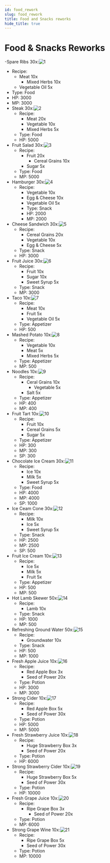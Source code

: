 ```yaml
---
id: food_rework
slug: food_rework
title: Food and Snacks reworks
hide_title: true
---
```


# Food & Snacks Reworks

-Spare Ribs 30x:![1](https://user-images.githubusercontent.com/58304124/142494554-4b6c8473-5ab5-42ff-a24c-f9b033f00800.png)
 - Recipe:
    - Meat 10x
	  - Mixed Herbs 10x
  	- Vegetable Oil 5x
  - Type: Food
  - HP: 3000
  - MP: 3000
- Steak 30x:![2](https://user-images.githubusercontent.com/58304124/142494566-d93ec26a-7490-4f96-91c0-9c3f6a844ef4.png)
  - Recipe:
    - Meat 20x
    - Vegetable 10x
    - Mixed Herbs 5x
  - Type: Food
  - HP: 5000
- Fruit Salad 30x:![3](https://user-images.githubusercontent.com/58304124/142494646-3c099b93-5f9e-4a3d-a38c-362c38c6de9e.png)
  - Recipe:
    - Fruit 20x
	  - Cereal Grains 10x
    - Sugar 5x
  - Type: Food
  - MP: 5000
- Hamburger 30x:![4](https://user-images.githubusercontent.com/58304124/142494651-c3c9f8b5-e93b-46ce-a5a6-b3a4f9f9b288.png)
  - Recipe:
    - Vegetable 10x
  	- Egg & Cheese 10x
  	- Vegetable Oil 5x
	- Type: Snack
	- HP: 2000
	- MP: 2000
- Cheese Sandwich 30x:![5](https://user-images.githubusercontent.com/58304124/142494663-01e4397b-9710-4d9f-ac25-484ce5ae676a.png)
  - Recipe:
    - Cereal Grains 20x
  	- Vegetable 10x
  	- Egg & Cheese 5x
  - Type: Snack
  - HP: 3000
- Fruit Juice 30x:![6](https://user-images.githubusercontent.com/58304124/142494674-905de118-dc9d-4501-b520-a85fc4f12d7d.png)
  - Recipe:
    - Fruit 10x
  	- Sugar 10x
  	- Sweet Syrup 5x
  - Type: Snack
  - MP: 3000
- Taco 10x:![7](https://user-images.githubusercontent.com/58304124/142494716-8570b24b-f254-4744-8586-850166b45052.png)
  - Recipe:
    - Meat 10x
  	- Fruit 5x
  	- Vegetable Oil 5x
  - Type: Appetizer
  - HP: 500
- Mashed Potato 10x:![8](https://user-images.githubusercontent.com/58304124/142494729-9adc9def-83da-4df1-9ab6-9081797b1b6d.png)
  - Recipe:
    - Vegetable 10x
  	- Meat 5x
  	- Mixed Herbs 5x
  - Type: Appetizer
  - MP: 500
- Noodles 10x:![9](https://user-images.githubusercontent.com/58304124/142494738-2dbb51e7-28da-45db-9780-6c2079acc523.png)
  - Recipe:
    - Ceral Grains 10x
	  - Vegetable 5x
  	- Salt 5x
  - Type: Appetizer
  - HP: 400
  - MP: 400
- Fruit Tart 10x:![10](https://user-images.githubusercontent.com/58304124/142494744-71d3e998-ecde-4fc6-a828-62dd243f165f.png)
  - Recipe:
    - Fruit 10x
  	- Cereal Grains 5x
  	- Sugar 5x
  - Type: Appetizer
  - HP: 300
  - MP: 300
  - SP: 300
- Chocolate Ice Cream 30x:![11](https://user-images.githubusercontent.com/58304124/142494749-730b19b1-b78f-442a-840f-ad27502a73ee.png)
  - Recipe:
    - Ice 10x
  	- Milk 5x
  	- Sweet Syrup 5x
  - Type: Food
  - HP: 4000
  - MP: 4000
  - SP: 1000
- Ice Ceam Cone 30x:![12](https://user-images.githubusercontent.com/58304124/142494758-4d3ef171-d3ef-4a96-a432-16953037c6c4.png)
  - Recipe:
    - Milk 10x
  	- Ice 5x
  	- Sweet Syrup 5x
  - Type: Snack
  - HP: 2500
  - MP: 2500
  - SP: 500
- Fruit Ice Cream 10x:![13](https://user-images.githubusercontent.com/58304124/142494773-43f6c069-59a3-4755-bc8e-099b7e368f48.png)
  - Recipe:
    - Ice 5x
    - Milk 5x
    - Fruit 5x
  - Type: Appetizer
  - HP: 500
  - MP: 500
- Hot Lamb Skewer 50x:![14](https://user-images.githubusercontent.com/58304124/142494779-a397eda6-fdd3-48a2-b924-ea1044862ee7.png)
  - Recipe:
    - Lamb 10x
  - Type: Snack
  - HP: 1000
  - MP: 500
- Refreshing Ground Water 50x:![15](https://user-images.githubusercontent.com/58304124/142494791-e0ea986c-47f9-4594-9755-b141a48dca84.png)
  - Recipe:
    - Groundwater 10x
  - Type: Snack
  - HP: 500
  - MP: 1000
- Fresh Apple Juice 10x:![16](https://user-images.githubusercontent.com/58304124/142494808-f898f972-32b8-45e0-9a43-9a9adcfe60cf.png)
  - Recipe:
    - Red Apple Box 3x
    - Seed of Power 20x
  - Type: Potion
  - HP: 3000
  - MP: 3000
- Strong Cider 10x:![17](https://user-images.githubusercontent.com/58304124/142494818-adb1208e-f14d-4860-b36c-51d9937c1c1e.png)
  - Recipe:
    - Red Apple Box 5x
    - Seed of Power 30x
  - Type: Potion
  - HP: 5000
  - MP: 5000
- Fresh Strawberry Juice 10x:![18](https://user-images.githubusercontent.com/58304124/142494828-7978be41-469c-468f-bfab-35e050fb2f1c.png)
  - Recipe:
    - Huge Strawberry Box 3x
  	- Seed of Power 20x
  - Type: Potion
  - HP: 6000
- Strong Strawberry Cider 10x:![19](https://user-images.githubusercontent.com/58304124/142494836-de660a24-5699-4e27-b353-4553faec0dd1.png)
  - Recipe:
    - Huge Strawberry Box 5x
  	- Seed of Power 30x
  - Type: Potion
  - HP: 10000
- Fresh Grape Juice 10x:![20](https://user-images.githubusercontent.com/58304124/142494841-fabb828e-9684-4508-a350-8afee36fb10d.png)
  - Recipe:
    - Ripe Grape Box 3x
	  - Seed of Power 20x
  - Type: Potion
  - MP: 6000
- Strong Grape Wine 10x:![21](https://user-images.githubusercontent.com/58304124/142494850-ed4d340a-25a5-4cdf-8a19-a5f3fd64ac75.png)
  - Recipe:
    - Ripe Grape Box 5x
  	- Seed of Power 30x
  - Type: Potion
  - MP: 10000
